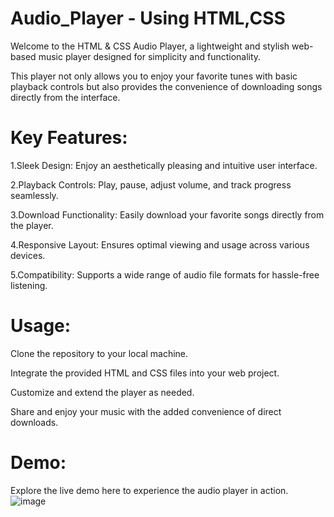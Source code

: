 # Audio_Player - Using HTML,CSS
Welcome to the HTML & CSS Audio Player, a lightweight and stylish web-based music player designed for simplicity and functionality. 

This player not only allows you to enjoy your favorite tunes with basic playback controls but also provides the convenience of downloading songs directly from the interface.

# Key Features:

1.Sleek Design: Enjoy an aesthetically pleasing and intuitive user interface.

2.Playback Controls: Play, pause, adjust volume, and track progress seamlessly.

3.Download Functionality: Easily download your favorite songs directly from the player.

4.Responsive Layout: Ensures optimal viewing and usage across various devices.

5.Compatibility: Supports a wide range of audio file formats for hassle-free listening.


# Usage:

Clone the repository to your local machine.

Integrate the provided HTML and CSS files into your web project.

Customize and extend the player as needed.

Share and enjoy your music with the added convenience of direct downloads.

# Demo:
Explore the live demo here to experience the audio player in action.
![image](https://github.com/ShaikSameehaTabassum/Audio_Player-Using-HTML-CSS/assets/83460032/81103546-4457-417d-87e7-421d35d52bba)






